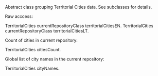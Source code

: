 Abstract class grouping Territorial Cities data.
See subclasses for details.

Raw acccess:

TerritorialCities currentRepositoryClass territorialCitiesEN.
TerritorialCities currentRepositoryClass territorialCitiesLT.

Count of cities in current repository:

TerritorialCities citiesCount.

Global list of city names in the current repository:

TerritorialCities cityNames.
